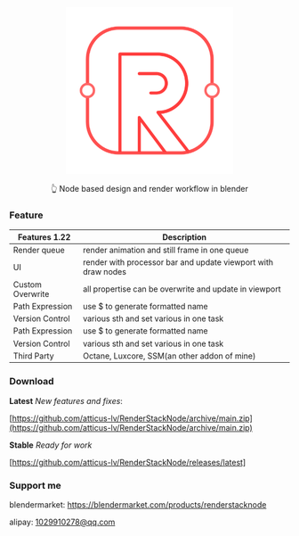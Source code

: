 <p align="center">
  <a href="https://atticus-lv.github.io/RenderStackNode/#/">
    <img src="docs/media/logo/logo no_text.svg" alt="logo" width="300px"/>
  </a>
</p>
<p align="center">
   👆 Node based design and render workflow in blender
</p>



### Feature ![![](docs/media/logo/blender%20logo.png)](https://img.shields.io/badge/blender-2.93%2B-red)

| Features 1.22    | Description                                                  |
| ---------------- | ------------------------------------------------------------ |
| Render queue     | render animation and still frame in one queue                |
| UI               | render with processor bar  and update viewport with draw nodes |
| Custom Overwrite | all propertise can be overwrite and update in viewport       |
| Path Expression  | use $ to generate formatted name                             |
| Version Control  | various sth and set various in one task                      |              |
| Path Expression  | use $ to generate formatted name                              |
| Version Control  | various sth and set various in one task |
| Third Party      | Octane, Luxcore, SSM(an other addon of mine)                 |



### Download

**Latest** *New features and fixes*:

[https://github.com/atticus-lv/RenderStackNode/archive/main.zip](https://github.com/atticus-lv/RenderStackNode/archive/main.zip)

**Stable** *Ready for work*

[https://github.com/atticus-lv/RenderStackNode/releases/latest]

### Support me

blendermarket: https://blendermarket.com/products/renderstacknode

alipay: 1029910278@qq.com